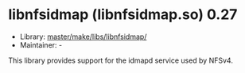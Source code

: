 # libnfsidmap (libnfsidmap.so) 0.27
  - Library: [master/make/libs/libnfsidmap/](https://github.com/Freetz-NG/freetz-ng/tree/master/make/libs/libnfsidmap/)
  - Maintainer: -

This library provides support for the idmapd service used by NFSv4.
